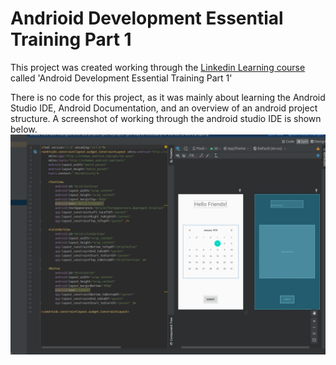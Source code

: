 # Andrioid Development Essential Training Part 1

This project was created working through the [Linkedin Learning course](https://www.linkedin.com/learning/android-development-essential-training-part-1/your-first-android-app?u=67553266) called 'Android Development Essential Training Part 1'

There is no code for this project, as it was mainly about learning the Android Studio IDE, Android Documentation, and an overview of an android project structure.
A screenshot of working through the android studio IDE is shown below. 
![](android-studio-2.png)
